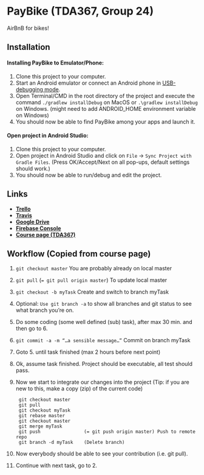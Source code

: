 # PayBike (TDA367, Group 24)
AirBnB for bikes!
## Installation

#### Installing PayBike to Emulator/Phone:
1. Clone this project to your computer.
2. Start an Android emulator or connect an Android phone in [USB-debugging mode](https://developer.android.com/studio/run/device).
3. Open Terminal/CMD in the root directory of the project and execute the command ```./gradlew installDebug``` on MacOS or ```.\gradlew installDebug``` on Windows. (might need to add ANDROID_HOME environment variable on Windows)
4. You should now be able to find PayBike among your apps and launch it.

#### Open project in Android Studio:
1. Clone this project to your computer.
2. Open project in Android Studio and click on ```File``` &rarr; ```Sync Project with Gradle Files```. (Press OK/Accept/Next on all pop-ups, default settings should work.)
3. You should now be able to run/debug and edit the project.
## Links
* [**Trello**](https://trello.com/b/hgos5Guu/eda367-payride)
* [**Travis**](https://travis-ci.org/ABoyert/TDA367-DIT212-Projekt)
* [**Google Drive**](https://drive.google.com/drive/folders/1UGm1TVGUnyhd5HZt6wGgRpqhehPjBxv0)
* [**Firebase Console**](https://console.firebase.google.com/project/paybike-f5a13/overview)
* [**Course page (TDA367)**](http://www.cse.chalmers.se/edu/course/tda367/)
## Workflow (Copied from course page)
1. ```git checkout master``` You are probably already on local master
2. ```git pull``` (```= git pull origin master```) To update local master
3. ```git checkout -b myTask``` Create and switch to branch myTask
4. Optional: ```Use git branch -a``` to show all branches and git status to see what branch you’re on.
5. Do some coding (some well defined (sub) task), after max 30 min. and then go to 6.
6. ```git commit -a -m “…a sensible message…”``` Commit on branch myTask
7. Goto 5. until task finished (max 2 hours before next point)
8. Ok, assume task finished. Project should be executable, all test should pass.
9. Now we start to integrate our changes into the project (Tip: if you are new to this, make a copy (zip) of the current code)

        git checkout master
        git pull
        git checkout myTask
        git rebase master
        git checkout master
        git merge myTask
        git push                (= git push origin master) Push to remote repo
        git branch -d myTask    (Delete branch)
10. Now everybody should be able to see your contribution (i.e. git pull).
11. Continue with next task, go to 2.
